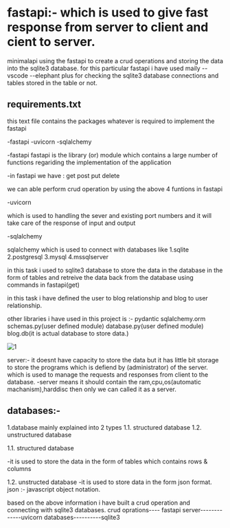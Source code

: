 # fastapi:- which is used to give fast response from server to client and cient to server.

minimalapi using the fastapi to create a crud operations and storing the data into the sqlite3 database.
for this particular fastapi i have used maily
--vscode
--elephant plus for checking the sqlite3 database connections and tables stored in the table or not.

 requirements.txt
 -----------------
 this text file contains the packages whatever is required to implement the fastapi
 
 -fastapi
 -uvicorn
 -sqlalchemy
 
 -fastapi
 fastapi is the library (or) module which contains a large number of functions regariding the implementation of the application
 
 -in fastapi we have :
 get
 post
 put
 delete
 
 we can able perform crud operation by using the above 4 funtions in fastapi
 
 -uvicorn 
 
 which is used to handling the sever and existing port numbers and it will take care of the response of input and output
 
 -sqlalchemy
 
 sqlalchemy which is used to connect with databases like 
 1.sqlite
 2.postgresql
 3.mysql
 4.mssqlserver
 
 in this task i used to sqlite3 database to store the data in the database in the form of tables
 and retreive the data back from the database using commands in fastapi(get)
 
 in this task i have defined the user to blog relationship and blog to user relationship.
 
 
 other libraries i have used in this project is :-
 pydantic
 sqlalchemy.orm
 schemas.py(user defined module)
 database.py(user defined module)
 blog.db(it is actual database to store data.)
 
 ![1](https://user-images.githubusercontent.com/117256454/199418244-d6ac9e62-b183-4f3e-b3b3-c95c910ec8ef.PNG)

 server:- 
 it doesnt have capacity to store the data but it has little bit storage to store the programs which is defiend by (administrator) of the server.
 which is used to manage the requests and responses from client to the database.
 -server means it should contain the ram,cpu,os(automatic machanism),harddisc then only we can called it as a server.
 
 databases:-
 ----------
 1.database mainly explained into 2 types 
 1.1. structured database
 1.2. unstructured database
 
 1.1. structured database
 
 -it is used to store the data in the form of tables which contains rows & columns
 
 1.2. unstructed database
 -it is used to store data in the form json format.
 json :- javascript object notation.
 
 
 based on the above information i have built a crud operation and connecting with sqlite3 databases.
 crud oprations---- fastapi
 server-------------uvicorn
 databases----------sqlite3
 
 
